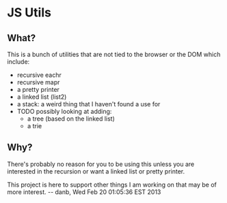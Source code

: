 JS Utils
========

What?
-----

This is a bunch of utilities that are not tied to the browser or the DOM which include:
* recursive eachr
* recursive mapr
* a pretty printer
* a linked list (list2)
* a stack: a weird thing that I haven't found a use for
* TODO possibly looking at adding:
    * a tree (based on the linked list)
    * a trie
    


Why?
----

There's probably no reason for you to be using this unless you are interested in the recursion or want a linked list or pretty printer.

This project is here to support other things I am working on that may be of more interest.
-- danb, Wed Feb 20 01:05:36 EST 2013

